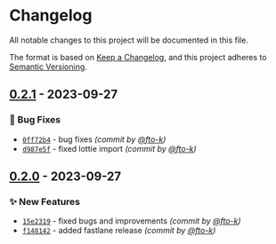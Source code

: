 # Changelog
All notable changes to this project will be documented in this file.

The format is based on [Keep a Changelog](https://keepachangelog.com/en/1.0.0/),
and this project adheres to [Semantic Versioning](https://semver.org/spec/v2.0.0.html).

## [0.2.1] - 2023-09-27
### :bug: Bug Fixes
- [`0ff72b4`](https://github.com/cotyapps/Kovalee-OnboardingKit/commit/0ff72b4d2f012d7389c4a8222874d937f4191ebb) - bug fixes *(commit by [@fto-k](https://github.com/fto-k))*
- [`d987e5f`](https://github.com/cotyapps/Kovalee-OnboardingKit/commit/d987e5f7be871b2f9c2a7b0911bdac79e0d0d658) - fixed lottie import *(commit by [@fto-k](https://github.com/fto-k))*


## [0.2.0] - 2023-09-27
### :sparkles: New Features
- [`15e2319`](https://github.com/cotyapps/Kovalee-OnboardingKit/commit/15e2319fce9cc0acdba85f31734b012c55d3f44e) - fixed bugs and improvements *(commit by [@fto-k](https://github.com/fto-k))*
- [`f148142`](https://github.com/cotyapps/Kovalee-OnboardingKit/commit/f14814298a3be92eaf5cffb2f1854c133963ffc6) - added fastlane release *(commit by [@fto-k](https://github.com/fto-k))*


[0.2.0]: https://github.com/cotyapps/Kovalee-OnboardingKit/compare/0.1.0...0.2.0
[0.2.1]: https://github.com/cotyapps/Kovalee-OnboardingKit/compare/0.2.0...0.2.1